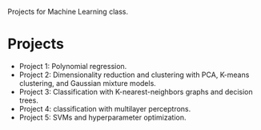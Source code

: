 Projects for Machine Learning class.

# Projects

- Project 1: Polynomial regression.
- Project 2: Dimensionality reduction and clustering with PCA, K-means clustering, and Gaussian mixture models.
- Project 3: Classification with K-nearest-neighbors graphs and decision trees.
- Project 4: classification with multilayer perceptrons.
- Project 5: SVMs and hyperparameter optimization.
